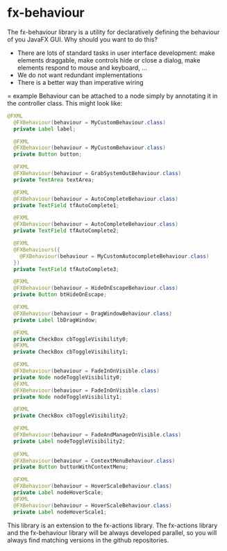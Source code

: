 fx-behaviour
============

The fx-behaviour library is a utility for declaratively defining the behaviour of you JavaFX GUI. Why should you want to do this?
+ There are lots of standard tasks in user interface development: make elements draggable, make controls hide or close a dialog, make elements respond to mouse and keyboard, ...
+ We do not want redundant implementations
+ There is a better way than imperative wiring

= example
Behaviour can be attached to a node simply by annotating it in the controller class. This might look like: 
```java
@FXML
  @FXBehaviour(behaviour = MyCustomBehaviour.class)
  private Label label;

  @FXML
  @FXBehaviour(behaviour = MyCustomBehaviour.class)
  private Button button;

  @FXML
  @FXBehaviour(behaviour = GrabSystemOutBehaviour.class)
  private TextArea textArea;

  @FXML
  @FXBehaviour(behaviour = AutoCompleteBehaviour.class)
  private TextField tfAutoComplete1;

  @FXML
  @FXBehaviour(behaviour = AutoCompleteBehaviour.class)
  private TextField tfAutoComplete2;

  @FXML
  @FXBehaviours({
    @FXBehaviour(behaviour = MyCustomAutocompleteBehaviour.class)
  })
  private TextField tfAutoComplete3;

  @FXML
  @FXBehaviour(behaviour = HideOnEscapeBehaviour.class)
  private Button btHideOnEscape;

  @FXML
  @FXBehaviour(behaviour = DragWindowBehaviour.class)
  private Label lbDragWindow;

  @FXML
  private CheckBox cbToggleVisibility0;
  @FXML
  private CheckBox cbToggleVisibility1;

  @FXML
  @FXBehaviour(behaviour = FadeInOnVisible.class)
  private Node nodeToggleVisibility0;
  @FXML
  @FXBehaviour(behaviour = FadeInOnVisible.class)
  private Node nodeToggleVisibility1;

  @FXML
  private CheckBox cbToggleVisibility2;

  @FXML
  @FXBehaviour(behaviour = FadeAndManageOnVisible.class)
  private Label nodeToggleVisibility2;
  
  @FXML
  @FXBehaviour(behaviour = ContextMenuBehaviour.class)
  private Button buttonWithContextMenu;

  @FXML
  @FXBehaviour(behaviour = HoverScaleBehaviour.class)
  private Label nodeHoverScale;
  @FXML
  @FXBehaviour(behaviour = HoverScaleBehaviour.class)
  private Label nodeHoverScale1;
```

This library is an extension to the fx-actions library. The fx-actions library and the fx-behaviour library will be always developed parallel, so you will always find matching versions in the github repositories.
